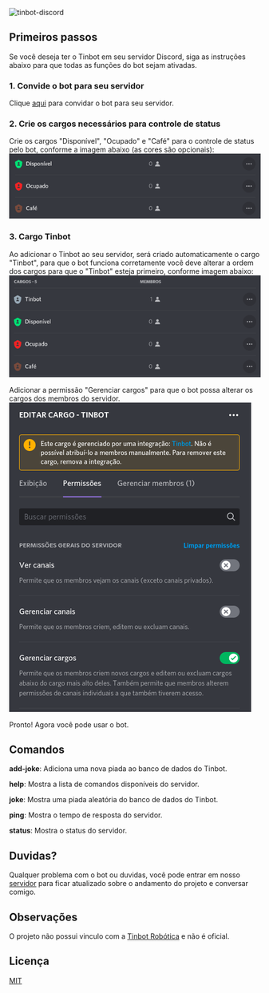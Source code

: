 ![tinbot-discord](https://socialify.git.ci/rhuangabrielsantos/tinbot-discord/image?description=1&font=Raleway&forks=1&issues=1&language=1&owner=1&pulls=1&stargazers=1&theme=Dark)

## Primeiros passos

Se você deseja ter o Tinbot em seu servidor Discord, siga as instruções abaixo para que todas as funções do bot sejam ativadas.

### 1. Convide o bot para seu servidor

Clique [aqui](https://discord.com/oauth2/authorize?client_id=791505973591146516&permissions=8&scope=bot) para convidar o bot para seu servidor.

### 2. Crie os cargos necessários para controle de status

Crie os cargos "Disponível", "Ocupado" e "Café" para o controle de status pelo bot, conforme a imagem abaixo (as cores são opcionais):
![Roles](assets/roles.png)

### 3. Cargo Tinbot

Ao adicionar o Tinbot ao seu servidor, será criado automaticamente o cargo "Tinbot", para que o bot funciona corretamente você deve alterar a ordem dos cargos para que o "Tinbot" esteja primeiro, conforme imagem abaixo:
![Roles](assets/tinbot-role.png)

Adicionar a permissão "Gerenciar cargos" para que o bot possa alterar os cargos dos membros do servidor.
![Roles](assets/manage-role.png)

Pronto! Agora você pode usar o bot.

## Comandos

**add-joke**: Adiciona uma nova piada ao banco de dados do Tinbot.

**help**: Mostra a lista de comandos disponíveis do servidor.

**joke**: Mostra uma piada aleatória do banco de dados do Tinbot.

**ping**: Mostra o tempo de resposta do servidor.

**status**: Mostra o status do servidor.

## Duvidas?

Qualquer problema com o bot ou duvidas, você pode entrar em nosso [servidor](https://discord.gg/2KvvqUAeb5) para ficar atualizado sobre o andamento do projeto e conversar comigo.

## Observações

O projeto não possui vinculo com a [Tinbot Robótica](https://tinbot.com.br/) e não é oficial.

## Licença

[MIT](LICENSE)
